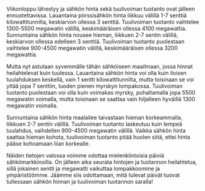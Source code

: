 Viikonloppu lähestyy ja sähkön hinta sekä tuulivoiman tuotanto ovat jälleen ennustettavissa. Lauantaina pörssisähkön hinta liikkuu välillä 1-7 senttiä kilowattitunnilta, keskiarvon ollessa 3 senttiä. Tuulivoiman tuotanto vaihtelee 1300-5500 megawatin välillä, keskimääräisen ollessa 4100 megawattia. Sunnuntaina sähkön hinta nousee hieman, liikkuen 2-7 sentin välillä, keskiarvon ollessa edelleen 3 senttiä. Tuulivoiman tuotanto puolestaan vaihtelee 900-4500 megawatin välillä, keskimääräisen ollessa 3200 megawattia.

Mutta nyt astutaan syvemmälle tähän sähköiseen maailmaan, jossa hinnat heilahtelevat kuin tuulessa. Lauantaina sähkön hinta voi olla kuin iloisen tuulahduksen keskellä, vain 1 sentti kilowattitunnilta, mutta toisinaan se voi yltää jopa 7 senttiin, luoden pienen myrskyn lompakossa. Tuulivoiman tuotanto puolestaan voi olla kuin voimakas myrsky, puhaltamalla jopa 5500 megawatin voimalla, mutta toisinaan se saattaa vain hiljalleen hyväillä 1300 megawatin voimalla.

Sunnuntaina sähkön hinta maalailee taivastaan hieman korkeammalla, liikkuen 2-7 sentin välillä. Tuulivoiman tuotanto laskeutuu kuin lempeä tuulahdus, vaihdellen 900-4500 megawatin välillä. Vaikka sähkön hinta saattaa hieman kohota, tuulivoiman tuotanto pitää huolen siitä, ettei hinta pääse kohoamaan liian korkealle.

Näiden tietojen valossa voimme odottaa mielenkiintoisia päiviä sähkömarkkinoilla. On jälleen aika seurata hintojen ja tuotannon heilahtelua, sillä jokainen sentti ja megawatti vaikuttaa lompakkoomme ja ympäristöömme. Jäämme siis odottamaan, mitä tulevat päivät tuovat tullessaan sähkön hinnan ja tuulivoiman tuotannon saralla!